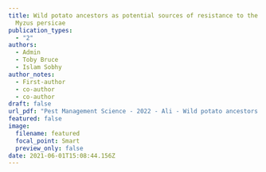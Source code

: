 ```yaml
---
title: Wild potato ancestors as potential sources of resistance to the aphid
  Myzus persicae
publication_types:
  - "2"
authors:
  - Admin
  - Toby Bruce
  - Islam Sobhy
author_notes:
  - First-author
  - co-author
  - co-author
draft: false
url_pdf: "Pest Management Science - 2022 - Ali - Wild potato ancestors as potential sources of resistance to the aphid Myzus persicae-2.pdf"
featured: false
image:
  filename: featured
  focal_point: Smart
  preview_only: false
date: 2021-06-01T15:08:44.156Z
---
```


